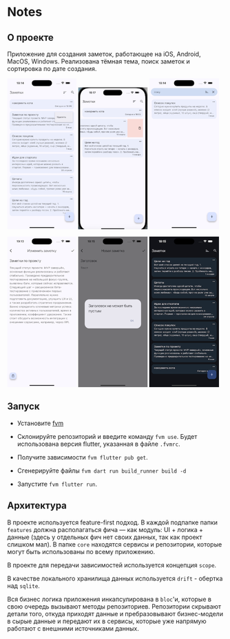 # Notes

## О проекте

Приложение для создания заметок, работающее на iOS, Android, MacOS, Windows. Реализована тёмная тема, поиск заметок и сортировка по дате создания.

<p float="left">
    <img src="https://raw.githubusercontent.com/andrei-uni/notes/refs/heads/master/screenshots/1.png" width="32%">
    <img src="https://raw.githubusercontent.com/andrei-uni/notes/refs/heads/master/screenshots/2.png" width="32%">
    <img src="https://raw.githubusercontent.com/andrei-uni/notes/refs/heads/master/screenshots/3.png" width="32%">
</p>

<p float="left">
    <img src="https://raw.githubusercontent.com/andrei-uni/notes/refs/heads/master/screenshots/4.png" width="32%">
    <img src="https://raw.githubusercontent.com/andrei-uni/notes/refs/heads/master/screenshots/5.png" width="32%">
    <img src="https://raw.githubusercontent.com/andrei-uni/notes/refs/heads/master/screenshots/6.png" width="32%">
</p>

## Запуск

- Установите [fvm](https://fvm.app/)

- Склонируйте репозиторий и введите команду ```fvm use```. Будет использована версия flutter, указанная в файле ```.fvmrc```.

- Получите зависимости ```fvm flutter pub get```.

- Сгенерируйте файлы ```fvm dart run build_runner build -d```

- Запустите ```fvm flutter run```.

## Архитектура

В проекте используется feature-first подход. В каждой подпапке папки ```features``` должна располагаться фича — как модуль: UI + логика + данные (здесь у отдельных фич нет своих данных, так как проект слишком мал). В папке ```core``` находятся сервисы и репозитории, которые могут быть использованы по всему приложению.

В проекте для передачи зависимостей используется концепция ```scope```.

В качестве локального хранилища данных используется ```drift``` - обертка над ```sqlite```.

Вся бизнес логика приложения инкапсулирована в ```bloc```'и, которые в свою очередь вызывают методы репозиториев. Репозитории скрывают детали того, откуда приходят данные и пребразовывают бизнес-модели в сырые данные и передают их в сервисы, которые уже напрямую работают с внешними источниками данных.
